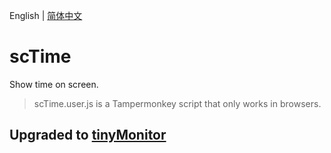 English | [简体中文](README_zh-CN.md)

# scTime

Show time on screen.

> scTime.user.js is a Tampermonkey script that only works in browsers.

## Upgraded to [tinyMonitor](../tinyMonitor/README.md)
